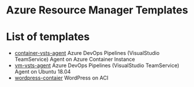 # Azure Resource Manager Templates

# List of templates

- [container-vsts-agent](./container-vsts-agent) Azure DevOps Pipelines (VisualStudio TeamService) Agent on Azure Container Instance
- [vm-vsts-agent](./vm-vsts-agent) Azure DevOps Pipelines (VisualStudio TeamService) Agent on Ubuntu 18.04
- [wordpress-contaier](./wordpress-container) WordPress on ACI
